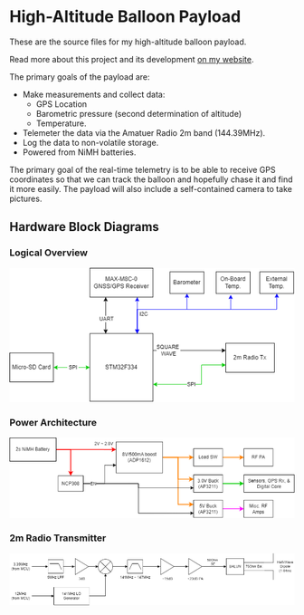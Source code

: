 # High-Altitude Balloon Payload

These are the source files for my high-altitude balloon payload. 

Read more about this project and its development [on my website](http://acordingley.us/ke8itf/).

The primary goals of the payload are:
* Make measurements and collect data: 
    * GPS Location
    * Barometric pressure (second determination of altitude)
    * Temperature.
* Telemeter the data via the Amatuer Radio 2m band (144.39MHz).
* Log the data to non-volatile storage.
* Powered from NiMH batteries.

The primary goal of the real-time telemetry is to be able to receive GPS coordinates so that we can track the balloon and hopefully chase it and find it more easily. The payload will also include a self-contained camera to take pictures. 

## Hardware Block Diagrams
### Logical Overview
![High Altitude Balloon Payload Overview Block Diagram](./imgs/weather_balloon_block_diag-Overview.png)

### Power Architecture
![High Altitude Balloon Payload Power Block Diagram](./imgs/weather_balloon_block_diag-Power.png)

### 2m Radio Transmitter
![High Altitude Balloon Payload Radio Block Diagram](./imgs/weather_balloon_block_diag-Radio.png)